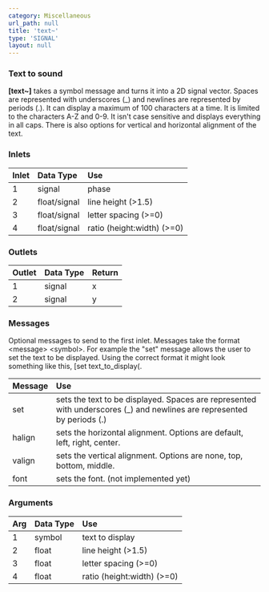 ```yaml
---
category: Miscellaneous
url_path: null
title: 'text~'
type: 'SIGNAL'
layout: null
---
```


### Text to sound

**[text~]** takes a symbol message and turns it into a 2D signal vector. Spaces are represented with underscores (_) and newlines are represented by periods (.). It can display a maximum of 100 characters at a time. It is limited to the characters A-Z and 0-9. It isn't case sensitive and displays everything in all caps. There is also options for vertical and horizontal alignment of the text.

### Inlets

| Inlet | Data Type     | Use                        |
|:------|:--------------|:---------------------------|
| 1     | signal        | phase                      |
| 2     | float/signal  | line height (>1.5)         |
| 3     | float/signal  | letter spacing (>=0)       |   
| 4     | float/signal  | ratio (height:width) (>=0) |

### Outlets

| Outlet | Data Type | Return |
|:-------|:----------|:-------|
| 1      | signal    | x      |
| 2      | signal    | y      |

### Messages

Optional messages to send to the first inlet. Messages take the format \<message\> \<symbol\>. For example the "set" message allows the user to set the text to be displayed. Using the correct format it might look something like this, [set text_to_display(.

| Message           | Use                                                                      |
|:------------------|:-------------------------------------------------------------------------|
| set    | sets the text to be displayed. Spaces are represented with underscores (_) and newlines are represented by periods (.) |
| halign | sets the horizontal alignment. Options are default, left, right, center. |
| valign | sets the vertical alignment. Options are none, top, bottom, middle.      | 
| font   | sets the font. (not implemented yet)                                     |


### Arguments

| Arg | Data Type | Use                        |
|:----|:----------|:---------------------------|
| 1   | symbol    | text to display            |
| 2   | float     | line height (>1.5)         |
| 3   | float     | letter spacing (>=0)       |
| 4   | float     | ratio (height:width) (>=0) |
